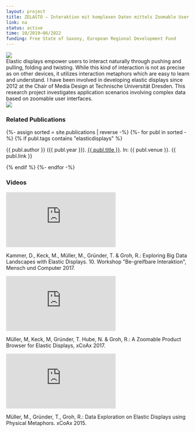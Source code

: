 ```yaml
---
layout: project
title: ZELASTO – Interaktion mit komplexen Daten mittels Zoomable User Interfaces auf Elastischen Oberflächen
link: na
status: active
time: 10/2019–06/2022
funding: Free State of Saxony, European Regional Development Fund
---
```

<div class="bottom-padding">
    <img src="{{site.baseurl}}/assets/images/ZELASTO-Project-Small.jpg">
</div>

<div class="offset3 col9 line-space">
    Elastic displays empower users to interact naturally through pushing and pulling, folding and twisting. While
    this kind of interaction is not as precise as on other devices, it utilizes interaction metaphors which are easy
    to learn and understand. I have been involved in developing elastic displays since 2012 at the Chair of Media
    Design
    at Technische Universität Dresden. This research project investigates application scenarios involving complex
    data
    based on zoomable user interfaces.
</div>

<div class="offset3 col4 bottom-padding">
    <img src="{{site.baseurl}}/assets/images/EFRE_EU_quer_2015_cmyk_engl.png">
</div>

<div class="offset3 col9">
    <h3>Related Publications</h3>
</div>

<div class="offset3 col9 bottom-padding">
    {%- assign sorted = site.publications | reverse -%}
    {%- for publ in sorted -%}
    {% if publ.tags contains "elasticdisplays" %}
    <p class="small line-space dont-break-out">
        {{ publ.author }} ({{ publ.year }}). <a href="{{publ.link}}">{{ publ.title }}</a>. In: {{ publ.venue }}. {{
        publ.link }}
    </p>
    {% endif %}
    {%- endfor -%}
</div>

<div class="offset3 col9">
    <h3>Videos</h3>
</div>

<div class="offset3 col3">
    <div class="iframe-container">
        <iframe src="https://www.youtube.com/embed/DGWD3ZlLgXc" title="YouTube video player" frameborder="0"
            allow="accelerometer; autoplay; clipboard-write; encrypted-media; gyroscope; picture-in-picture"
            allowfullscreen></iframe>
    </div>
    <div class="line-space">
        <p class="small">
        Kammer, D., Keck, M., Müller, M., Gründer, T. & Groh, R.: Exploring Big Data Landscapes with Elastic
        Displays. 10. Workshop "Be-greifbare Interaktion", Mensch und Computer 2017.
    </p>
    </div>
</div>
<div class="col3 left-padding">
    <div class="iframe-container">
        <iframe src="https://www.youtube.com/embed/QWnh8-_k3pQ" title="YouTube video player" frameborder="0"
            allow="accelerometer; autoplay; clipboard-write; encrypted-media; gyroscope; picture-in-picture"
            allowfullscreen></iframe>
    </div>
    <div class="line-space">
    <p class="small">
        Müller, M, Keck, M, Gründer, T. Hube, N. & Groh, R.: A Zoomable Product Browser for Elastic Displays, xCoAx
        2017.
    </p>    
    </div>
</div>
<div class="col3 left-padding">
    <div class="iframe-container">
        <iframe src="https://www.youtube.com/embed/5m3uHXCfaAg" title="YouTube video player" frameborder="0"
            allow="accelerometer; autoplay; clipboard-write; encrypted-media; gyroscope; picture-in-picture"
            allowfullscreen></iframe>
    </div>
    <div class="line-space">
        <p class="small">
        Müller, M., Gründer, T., Groh, R.: Data Exploration on Elastic Displays using Physical Metaphors. xCoAx
        2015.
    </p>
    </div>
</div>